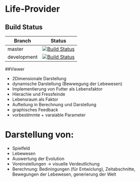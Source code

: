 # Life-Provider
## Build Status

| Branch | Status |
| --- | --- |
| master | [![Build Status](https://travis-ci.org/RobinMarchart/Life-Provider.svg?branch=master)](https://travis-ci.org/RobinMarchart/Life-Provider) |
| development | [![Build Status](https://travis-ci.org/RobinMarchart/Life-Provider.svg?branch=development)](https://travis-ci.org/RobinMarchart/Life-Provider) |

##Viewer
* 2Dimensionale Darstellung
* dynamische  Darstellung (Bewwegung der Lebewesen)
* Implementierung von Futter als Lebensfaktor
* Hierachie und Fressfeinde
* Lebensraum als Faktor
* Aufteilung in Berechnung und Darstellung
* graphisches Feedback
* vorbestimmte + varaiable Parameter
# Darstellung von: 
* Spielfeld
* Lebewesen
* Auswertung der Evolution
* Voreinstellungen -> visuelle  Verdeutlichung
* Berechnung: Bediningungen (für Entwiclung), Zeitabschnitte, Bewegungen der Lebewesen, generierung der Welt

